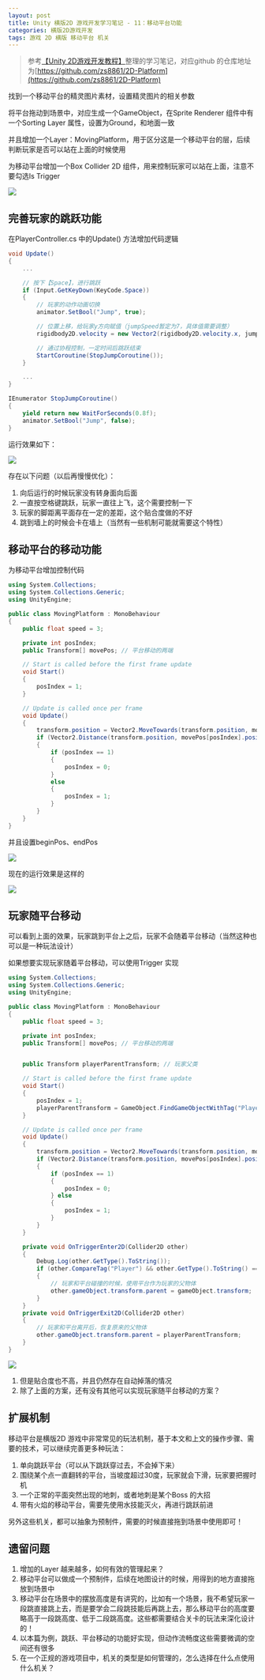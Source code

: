 ```yaml
---
layout: post
title: Unity 横版2D 游戏开发学习笔记 - 11：移动平台功能
categories: 横版2D游戏开发
tags: 游戏 2D 横版 移动平台 机关
---
```


>参考[【Unity 2D游戏开发教程】](https://www.bilibili.com/video/BV1sE411L7kV)整理的学习笔记，对应github 的仓库地址为[https://github.com/zs8861/2D-Platform](https://github.com/zs8861/2D-Platform)

找到一个移动平台的精灵图片素材，设置精灵图片的相关参数

将平台拖动到场景中，对应生成一个GameObject，在Sprite Renderer 组件中有一个Sorting Layer 属性，设置为Ground，和地面一致

并且增加一个Layer：MovingPlatform，用于区分这是一个移动平台的层，后续判断玩家是否可以站在上面的时候使用

为移动平台增加一个Box Collider 2D 组件，用来控制玩家可以站在上面，注意不要勾选Is Trigger

![](../media/image/2024-12-15/01-01.png)

## 完善玩家的跳跃功能

在PlayerController.cs 中的Update() 方法增加代码逻辑

```c#
void Update()
{
	...

    // 按下【Space】，进行跳跃
    if (Input.GetKeyDown(KeyCode.Space))
    {
        // 玩家的动作动画切换
        animator.SetBool("Jump", true);

        // 位置上移，给玩家y方向赋值（jumpSpeed暂定为7，具体值需要调整）
        rigidbody2D.velocity = new Vector2(rigidbody2D.velocity.x, jumpSpeed);

        // 通过协程控制，一定时间后跳跃结束
        StartCoroutine(StopJumpCoroutine());
    }

    ...
}

IEnumerator StopJumpCoroutine()
{
    yield return new WaitForSeconds(0.8f);
    animator.SetBool("Jump", false);
}
```

运行效果如下：

![](../media/image/2024-12-15/01-02.gif)

存在以下问题（以后再慢慢优化）：

1. 向后运行的时候玩家没有转身面向后面
2. 一直按空格键跳跃，玩家一直往上飞，这个需要控制一下
3. 玩家的脚距离平面存在一定的差距，这个贴合度做的不好
4. 跳到墙上的时候会卡在墙上（当然有一些机制可能就需要这个特性）

## 移动平台的移动功能

为移动平台增加控制代码

```c#
using System.Collections;
using System.Collections.Generic;
using UnityEngine;

public class MovingPlatform : MonoBehaviour
{
    public float speed = 3;

    private int posIndex;
    public Transform[] movePos; // 平台移动的两端

    // Start is called before the first frame update
    void Start()
    {
        posIndex = 1;
    }

    // Update is called once per frame
    void Update()
    {
        transform.position = Vector2.MoveTowards(transform.position, movePos[posIndex].position, speed * Time.deltaTime);
        if (Vector2.Distance(transform.position, movePos[posIndex].position) < 0.1f)
        {
            if (posIndex == 1)
            {
                posIndex = 0;
            } 
            else
            {
                posIndex = 1;
            }
        }
    }
}
```

并且设置beginPos、endPos

![](../media/image/2024-12-15/01-03.png)

现在的运行效果是这样的

![](../media/image/2024-12-15/01-04.gif)

## 玩家随平台移动

可以看到上面的效果，玩家跳到平台上之后，玩家不会随着平台移动（当然这种也可以是一种玩法设计）

如果想要实现玩家随着平台移动，可以使用Trigger 实现

```c#
using System.Collections;
using System.Collections.Generic;
using UnityEngine;

public class MovingPlatform : MonoBehaviour
{
    public float speed = 3;

    private int posIndex;
    public Transform[] movePos; // 平台移动的两端


    public Transform playerParentTransform; // 玩家父类

    // Start is called before the first frame update
    void Start()
    {
        posIndex = 1;
        playerParentTransform = GameObject.FindGameObjectWithTag("Player").transform.parent;
    }

    // Update is called once per frame
    void Update()
    {
        transform.position = Vector2.MoveTowards(transform.position, movePos[posIndex].position, speed * Time.deltaTime);
        if (Vector2.Distance(transform.position, movePos[posIndex].position) < 0.1f)
        {
            if (posIndex == 1)
            {
                posIndex = 0;
            } else
            {
                posIndex = 1;
            }
        }
    }

    private void OnTriggerEnter2D(Collider2D other)
    {
        Debug.Log(other.GetType().ToString());
        if (other.CompareTag("Player") && other.GetType().ToString() == "UnityEngine.BoxCollider2D")
        {
            // 玩家和平台碰撞的时候，使用平台作为玩家的父物体
            other.gameObject.transform.parent = gameObject.transform;
        }
    }
    private void OnTriggerExit2D(Collider2D other)
    {
        // 玩家和平台离开后，恢复原来的父物体
        other.gameObject.transform.parent = playerParentTransform;
    }
}
```

![](../media/image/2024-12-15/01-05.gif)

1. 但是贴合度也不高，并且仍然存在自动掉落的情况
2. 除了上面的方案，还有没有其他可以实现玩家随平台移动的方案？

## 扩展机制

移动平台是横版2D 游戏中非常常见的玩法机制，基于本文和上文的操作步骤、需要的技术，可以继续完善更多种玩法：

1. 单向跳跃平台（可以从下跳跃穿过去，不会掉下来）
2. 围绕某个点一直翻转的平台，当坡度超过30度，玩家就会下滑，玩家要把握时机
3. 一个正常的平面突然出现的地刺，或者地刺是某个Boss 的大招
4. 带有火焰的移动平台，需要先使用水技能灭火，再进行跳跃前进

另外这些机关，都可以抽象为预制件，需要的时候直接拖到场景中使用即可！

## 遗留问题

1. 增加的Layer 越来越多，如何有效的管理起来？
2. 移动平台可以做成一个预制件，后续在地图设计的时候，用得到的地方直接拖放到场景中
3. 移动平台在场景中的摆放高度是有讲究的，比如有一个场景，我不希望玩家一段跳直接跳上去，而是要学会二段跳技能后再跳上去，那么移动平台的高度要略高于一段跳高度、低于二段跳高度。这些都需要结合关卡的玩法来深化设计的！
4. 以本篇为例，跳跃、平台移动的功能好实现，但动作流畅度这些需要微调的空间还有很多
5. 在一个正规的游戏项目中，机关的类型是如何管理的，怎么选择在什么点使用什么机关？
